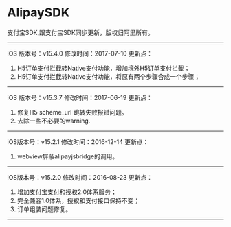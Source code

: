 # AlipaySDK
支付宝SDK,跟支付宝SDK同步更新，版权归阿里所有。


-------------------------------------------------------

iOS 版本号：v15.4.0
修改时间：2017-07-10
更新点：
1. H5订单支付拦截转Native支付功能，增加境外H5订单支付拦截；
2. H5订单支付拦截转Native支付功能，将原有两个步骤合成一个步骤；

-------------------------------------------------------

iOS 版本号：v15.3.7
修改时间：2017-06-19
更新点：
1. 修复H5 scheme_url 跳转失败报错问题。
2. 去除一些不必要的warning.

-------------------------------------------------------

iOS版本号：v15.2.1
修改时间：2016-12-14
更新点：
1. webview屏蔽alipayjsbridge的调用。

-------------------------------------------------------

iOS版本号：v15.2.0
修改时间：2016-08-23
更新点：
1. 增加支付宝支付和授权2.0体系服务；
2. 完全兼容1.0体系，授权和支付接口保持不变；
3. 订单组装问题修复。

-------------------------------------------------------
